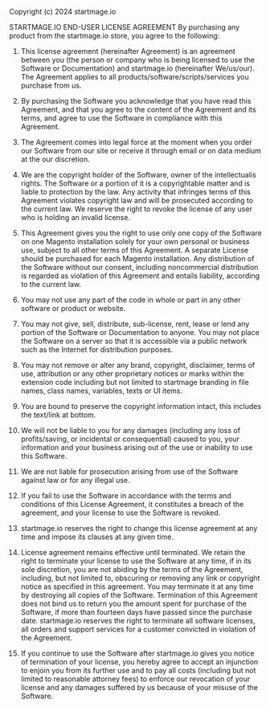 Copyright (c) 2024 startmage.io

STARTMAGE.IO END-USER LICENSE AGREEMENT
By purchasing any product from the startmage.io store, you agree to the following:

1. This license agreement (hereinafter Agreement) is an agreement between you (the person or company who is being licensed to use the Software or Documentation) and startmage.io (hereinafter We/us/our). The Agreement applies to all products/software/scripts/services you purchase from us.

2. By purchasing the Software you acknowledge that you have read this Agreement, and that you agree to the content of the Agreement and its terms, and agree to use the Software in compliance with this Agreement.

3. The Agreement comes into legal force at the moment when you order our Software from our site or receive it through email or on data medium at the our discretion.

4. We are the copyright holder of the Software, owner of the intellectualis rights. The Software or a portion of it is a copyrightable matter and is liable to protection by the law. Any activity that infringes terms of this Agreement violates copyright law and will be prosecuted according to the current law. We reserve the right to revoke the license of any user who is holding an invalid license.

5. This Agreement gives you the right to use only one copy of the Software on one Magento installation solely for your own personal or business use, subject to all other terms of this Agreement. A separate License should be purchased for each Magento installation. Any distribution of the Software without our consent, including noncommercial distribution is regarded as violation of this Agreement and entails liability, according to the current law.

6. You may not use any part of the code in whole or part in any other software or product or website.

7. You may not give, sell, distribute, sub-license, rent, lease or lend any portion of the Software or Documentation to anyone. You may not place the Software on a server so that it is accessible via a public network such as the Internet for distribution purposes.

8. You may not remove or alter any brand, copyright, disclaimer, terms of use, attribution or any other proprietary notices or marks within the extension code including but not limited to startmage branding in file names, class names, variables, texts or UI items.

9. You are bound to preserve the copyright information intact, this includes the text/link at bottom.

10. We will not be liable to you for any damages (including any loss of profits/saving, or incidental or consequential) caused to you, your information and your business arising out of the use or inability to use this Software.

11. We are not liable for prosecution arising from use of the Software against law or for any illegal use.

12. If you fail to use the Software in accordance with the terms and conditions of this License Agreement, it constitutes a breach of the agreement, and your license to use the Software is revoked.

13. startmage.io reserves the right to change this license agreement at any time and impose its clauses at any given time.

14. License agreement remains effective until terminated. We retain the right to terminate your license to use the Software at any time, if in its sole discretion, you are not abiding by the terms of the Agreement, including, but not limited to, obscuring or removing any link or copyright notice as specified in this agreement. You may terminate it at any time by destroying all copies of the Software. Termination of this Agreement does not bind us to return you the amount spent for purchase of the Software, if more than fourteen days have passed since the purchase date. startmage.io reserves the right to terminate all software licenses, all orders and support services for a customer convicted in violation of the Agreement.

15. If you continue to use the Software after startmage.io gives you notice of termination of your license, you hereby agree to accept an injunction to enjoin you from its further use and to pay all costs (including but not limited to reasonable attorney fees) to enforce our revocation of your license and any damages suffered by us because of your misuse of the Software.


